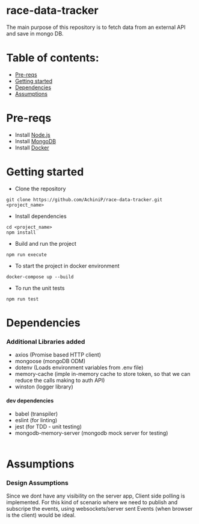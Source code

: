 # race-data-tracker
The main purpose of this repository is to fetch data from an external API and save in mongo DB.

# Table of contents:
- [Pre-reqs](#pre-reqs)
- [Getting started](#getting-started)
- [Dependencies](#dependencies)
- [Assumptions](#assumptions)

# Pre-reqs
- Install [Node.js](https://nodejs.org/en/)
- Install [MongoDB](https://docs.mongodb.com/manual/installation/)
- Install [Docker](https://docs.docker.com/get-docker/)

# Getting started

- Clone the repository
```
git clone https://github.com/AchiniP/race-data-tracker.git <project_name>
```

- Install dependencies
```
cd <project_name>
npm install
```

- Build and run the project
```
npm run execute
```

- To start the project in docker environment
```
docker-compose up --build
```

- To run the unit tests
```
npm run test
```
# Dependencies
### Additional Libraries added
- axios (Promise based HTTP client)
- mongoose (mongoDB ODM)  
- dotenv (Loads environment variables from .env file)
- memory-cache (imple in-memory cache to store token, so that we can reduce the calls making to auth API)
- winston (logger library)
  
#### dev dependencies
- babel (transpiler)
- eslint (for linting)
- jest (for TDD - unit testing)
- mongodb-memory-server (mongodb mock server for testing) 
  <br>
  <br>


# Assumptions
### Design Assumptions

Since we dont have any visibility on the server app, Client side polling is implemented. 
For this kind of scenario where we need to publish and subscripe the events, using websockets/server sent Events (when browser is the client)
would be ideal.
